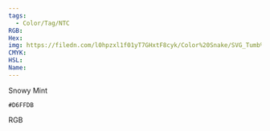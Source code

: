 ```yaml
---
tags:
  - Color/Tag/NTC
RGB:
Hex:
img: https://filedn.com/l0hpzxl1f01yT7GHxtF8cyk/Color%20Snake/SVG_Tumb%20Mass%20No%20Name/D6FFDB.svg
CMYK:
HSL:
Name:
---
```

Snowy Mint
```palette
#D6FFDB
```
RGB
